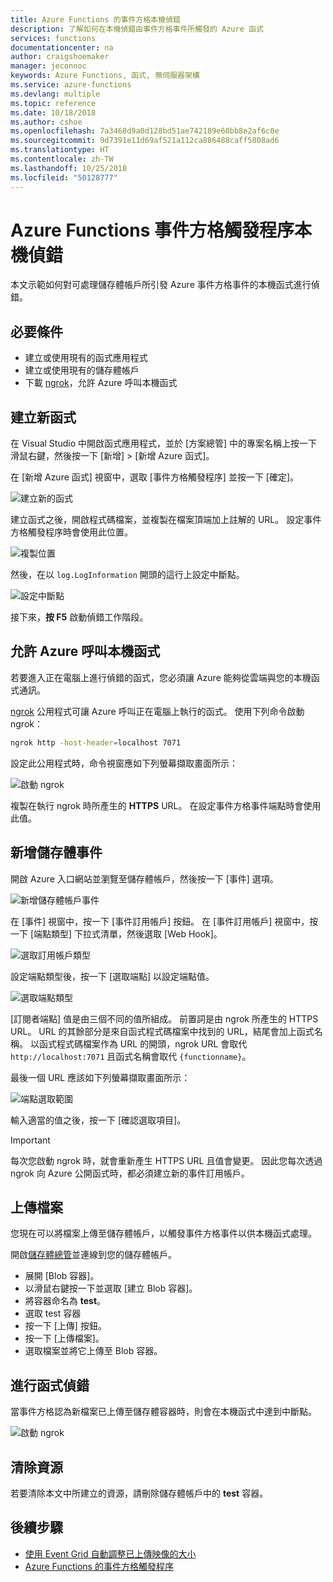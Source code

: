 ```yaml
---
title: Azure Functions 的事件方格本機偵錯
description: 了解如何在本機偵錯由事件方格事件所觸發的 Azure 函式
services: functions
documentationcenter: na
author: craigshoemaker
manager: jeconnoc
keywords: Azure Functions, 函式, 無伺服器架構
ms.service: azure-functions
ms.devlang: multiple
ms.topic: reference
ms.date: 10/18/2018
ms.author: cshoe
ms.openlocfilehash: 7a3468d9a0d128bd51ae742189e60bb8e2af6c0e
ms.sourcegitcommit: 9d7391e11d69af521a112ca886488caff5808ad6
ms.translationtype: HT
ms.contentlocale: zh-TW
ms.lasthandoff: 10/25/2018
ms.locfileid: "50128777"
---
```

# <a name="azure-function-event-grid-trigger-local-debugging"></a>Azure Functions 事件方格觸發程序本機偵錯

本文示範如何對可處理儲存體帳戶所引發 Azure 事件方格事件的本機函式進行偵錯。 

## <a name="prerequisites"></a>必要條件

- 建立或使用現有的函式應用程式
- 建立或使用現有的儲存體帳戶
- 下載 [ngrok](https://ngrok.com/)，允許 Azure 呼叫本機函式

## <a name="create-a-new-function"></a>建立新函式

在 Visual Studio 中開啟函式應用程式，並於 [方案總管] 中的專案名稱上按一下滑鼠右鍵，然後按一下 [新增] > [新增 Azure 函式]。

在 [新增 Azure 函式] 視窗中，選取 [事件方格觸發程序] 並按一下 [確定]。

![建立新的函式](./media/functions-debug-event-grid-trigger-local/functions-debug-event-grid-trigger-local-add-function.png)

建立函式之後，開啟程式碼檔案，並複製在檔案頂端加上註解的 URL。 設定事件方格觸發程序時會使用此位置。

![複製位置](./media/functions-debug-event-grid-trigger-local/functions-debug-event-grid-trigger-local-copy-location.png)

然後，在以 `log.LogInformation` 開頭的這行上設定中斷點。

![設定中斷點](./media/functions-debug-event-grid-trigger-local/functions-debug-event-grid-trigger-local-set-breakpoint.png)


接下來，**按 F5** 啟動偵錯工作階段。

## <a name="allow-azure-to-call-your-local-function"></a>允許 Azure 呼叫本機函式

若要進入正在電腦上進行偵錯的函式，您必須讓 Azure 能夠從雲端與您的本機函式通訊。

[ngrok](https://ngrok.com/) 公用程式可讓 Azure 呼叫正在電腦上執行的函式。 使用下列命令啟動 ngrok：

```bash
ngrok http -host-header=localhost 7071
```
設定此公用程式時，命令視窗應如下列螢幕擷取畫面所示：

![啟動 ngrok](./media/functions-debug-event-grid-trigger-local/functions-debug-event-grid-trigger-local-ngrok.png)

複製在執行 ngrok 時所產生的 **HTTPS** URL。 在設定事件方格事件端點時會使用此值。

 ## <a name="add-a-storage-event"></a>新增儲存體事件

開啟 Azure 入口網站並瀏覽至儲存體帳戶，然後按一下 [事件] 選項。

![新增儲存體帳戶事件](./media/functions-debug-event-grid-trigger-local/functions-debug-event-grid-trigger-local-add-event.png)

在 [事件] 視窗中，按一下 [事件訂用帳戶] 按鈕。 在 [事件訂用帳戶] 視窗中，按一下 [端點類型] 下拉式清單，然後選取 [Web Hook]。

![選取訂用帳戶類型](./media/functions-debug-event-grid-trigger-local/functions-debug-event-grid-trigger-local-event-subscription-type.png)

設定端點類型後，按一下 [選取端點] 以設定端點值。

![選取端點類型](./media/functions-debug-event-grid-trigger-local/functions-debug-event-grid-trigger-local-event-subscription-endpoint.png)

[訂閱者端點] 值是由三個不同的值所組成。 前置詞是由 ngrok 所產生的 HTTPS URL。 URL 的其餘部分是來自函式程式碼檔案中找到的 URL，結尾會加上函式名稱。 以函式程式碼檔案作為 URL 的開頭，ngrok URL 會取代 `http://localhost:7071` 且函式名稱會取代 `{functionname}`。

最後一個 URL 應該如下列螢幕擷取畫面所示：

![端點選取範圍](./media/functions-debug-event-grid-trigger-local/functions-debug-event-grid-trigger-local-event-subscription-endpoint-selection.png)

輸入適當的值之後，按一下 [確認選取項目]。

> [!IMPORTANT]
> 每次您啟動 ngrok 時，就會重新產生 HTTPS URL 且值會變更。 因此您每次透過 ngrok 向 Azure 公開函式時，都必須建立新的事件訂用帳戶。

## <a name="upload-a-file"></a>上傳檔案

您現在可以將檔案上傳至儲存體帳戶，以觸發事件方格事件以供本機函式處理。 

開啟[儲存體總管](https://azure.microsoft.com/features/storage-explorer/)並連線到您的儲存體帳戶。 

- 展開 [Blob 容器]。 
- 以滑鼠右鍵按一下並選取 [建立 Blob 容器]。
- 將容器命名為 **test**。
- 選取 test 容器
- 按一下 [上傳]  按鈕。
- 按一下 [上傳檔案]。
- 選取檔案並將它上傳至 Blob 容器。

## <a name="debug-the-function"></a>進行函式偵錯

當事件方格認為新檔案已上傳至儲存體容器時，則會在本機函式中達到中斷點。

![啟動 ngrok](./media/functions-debug-event-grid-trigger-local/functions-debug-event-grid-trigger-local-breakpoint.png)

## <a name="clean-up-resources"></a>清除資源

若要清除本文中所建立的資源，請刪除儲存體帳戶中的 **test** 容器。

## <a name="next-steps"></a>後續步驟

- [使用 Event Grid 自動調整已上傳映像的大小](../event-grid/resize-images-on-storage-blob-upload-event.md)
- [Azure Functions 的事件方格觸發程序](./functions-bindings-event-grid.md)
